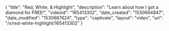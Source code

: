 {
    "title": "Red, White, & Highlight",
    "description": "Learn about how I got a diamond for FREE!",
    "videoid": "165413302",
    "date_created": "1530664847",
    "date_modified": "1530687624",
    "type": "captivate",
    "layout": "video",
    "url": "\/v\/red-white-highlight\/165413302"
}
